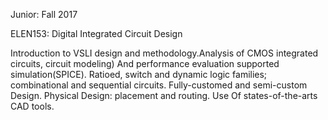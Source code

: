 Junior: Fall 2017

ELEN153: Digital Integrated Circuit Design

Introduction to VSLI design and methodology.Analysis of CMOS integrated circuits, circuit modeling) And performance evaluation supported simulation(SPICE). Ratioed, switch and dynamic logic families; combinational and sequential circuits. Fully-customed and semi-custom Design. Physical Design: placement and routing. Use Of states-of-the-arts CAD tools.

